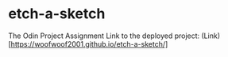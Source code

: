 # etch-a-sketch
The Odin Project Assignment
Link to the deployed project: (Link)[https://woofwoof2001.github.io/etch-a-sketch/]
